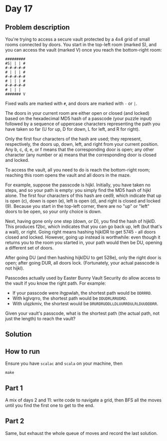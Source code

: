 # Day 17

## Problem description

You're trying to access a secure vault protected by a 4x4 grid of small rooms
connected by doors. You start in the top-left room (marked S), and you can
access the vault (marked V) once you reach the bottom-right room:

```
#########
#S| | | #
#-#-#-#-#
# | | | #
#-#-#-#-#
# | | | #
#-#-#-#-#
# | | |  
####### V
```

Fixed walls are marked with `#`, and doors are marked with `-` or `|`.

The doors in your current room are either open or closed (and locked) based on
the hexadecimal MD5 hash of a passcode (your puzzle input) followed by a
sequence of uppercase characters representing the path you have taken so far (U
for up, D for down, L for left, and R for right).

Only the first four characters of the hash are used; they represent,
respectively, the doors up, down, left, and right from your current position.
Any b, c, d, e, or f means that the corresponding door is open; any other
character (any number or a) means that the corresponding door is closed and
locked.

To access the vault, all you need to do is reach the bottom-right room;
reaching this room opens the vault and all doors in the maze.

For example, suppose the passcode is hijkl. Initially, you have taken no steps,
and so your path is empty: you simply find the MD5 hash of hijkl alone. The
first four characters of this hash are ced9, which indicate that up is open
(c), down is open (e), left is open (d), and right is closed and locked (9).
Because you start in the top-left corner, there are no "up" or "left" doors to
be open, so your only choice is down.

Next, having gone only one step (down, or D), you find the hash of hijklD. This
produces f2bc, which indicates that you can go back up, left (but that's a
wall), or right. Going right means hashing hijklDR to get 5745 - all doors
closed and locked. However, going up instead is worthwhile: even though it
returns you to the room you started in, your path would then be DU, opening a
different set of doors.

After going DU (and then hashing hijklDU to get 528e), only the right door is
open; after going DUR, all doors lock. (Fortunately, your actual passcode is
not hijkl).

Passcodes actually used by Easter Bunny Vault Security do allow access to the
vault if you know the right path. For example:

* If your passcode were ihgpwlah, the shortest path would be `DDRRRD`.
* With kglvqrro, the shortest path would be `DDUDRLRRUDRD`.
* With ulqzkmiv, the shortest would be `DRURDRUDDLLDLUURRDULRLDUUDDDRR`.

Given your vault's passcode, what is the shortest path (the actual path, not
just the length) to reach the vault?

## Solution

## How to run

Ensure you have `scalac` and `scala` on your machine, then

`make`

## Part 1

A mix of days 2 and 11: write code to navigate a grid, then BFS all the
moves until you find the first one to get to the end.

## Part 2

Same, but exhaust the whole queue of moves and record the last solution.

